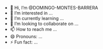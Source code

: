 - 👋 Hi, I’m @DOMINGO-MONTES-BARRERA
- 👀 I’m interested in ...
- 🌱 I’m currently learning ...
- 💞️ I’m looking to collaborate on ...
- 📫 How to reach me ...
- 😄 Pronouns: ...
- ⚡ Fun fact: ...

<!---
DOMINGO-MONTES-BARRERA/DOMINGO-MONTES-BARRERA is a ✨ special ✨ repository because its `README.md` (this file) appears on your GitHub profile.
You can click the Preview link to take a look at your changes.
--->
